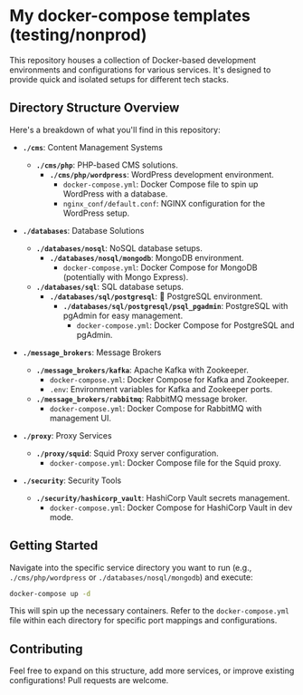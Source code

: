 # My docker-compose templates (testing/nonprod)

This repository houses a collection of Docker-based development environments and configurations for various services. It's designed to provide quick and isolated setups for different tech stacks.

## Directory Structure Overview

Here's a breakdown of what you'll find in this repository:

  * **`./cms`**: Content Management Systems

      * **`./cms/php`**: PHP-based CMS solutions.
          * **`./cms/php/wordpress`**: WordPress development environment.
              * `docker-compose.yml`: Docker Compose file to spin up WordPress with a database.
              * `nginx_conf/default.conf`: NGINX configuration for the WordPress setup.

  * **`./databases`**: Database Solutions

      * **`./databases/nosql`**: NoSQL database setups.
          * **`./databases/nosql/mongodb`**: MongoDB environment.
              * `docker-compose.yml`: Docker Compose for MongoDB (potentially with Mongo Express).
      * **`./databases/sql`**: SQL database setups.
          * **`./databases/sql/postgresql`**: 🐘 PostgreSQL environment.
              * **`./databases/sql/postgresql/psql_pgadmin`**: PostgreSQL with pgAdmin for easy management.
                  * `docker-compose.yml`: Docker Compose for PostgreSQL and pgAdmin.

  * **`./message_brokers`**: Message Brokers

      * **`./message_brokers/kafka`**: Apache Kafka with Zookeeper.
          * `docker-compose.yml`: Docker Compose for Kafka and Zookeeper.
          * `.env`: Environment variables for Kafka and Zookeeper ports.
      * **`./message_brokers/rabbitmq`**: RabbitMQ message broker.
          * `docker-compose.yml`: Docker Compose for RabbitMQ with management UI.

  * **`./proxy`**: Proxy Services

      * **`./proxy/squid`**: Squid Proxy server configuration.
          * `docker-compose.yml`: Docker Compose file for the Squid proxy.

  * **`./security`**: Security Tools

      * **`./security/hashicorp_vault`**: HashiCorp Vault secrets management.
          * `docker-compose.yml`: Docker Compose for HashiCorp Vault in dev mode.

## Getting Started

Navigate into the specific service directory you want to run (e.g., `./cms/php/wordpress` or `./databases/nosql/mongodb`) and execute:

```bash
docker-compose up -d
```

This will spin up the necessary containers. Refer to the `docker-compose.yml` file within each directory for specific port mappings and configurations.

## Contributing

Feel free to expand on this structure, add more services, or improve existing configurations! Pull requests are welcome.
